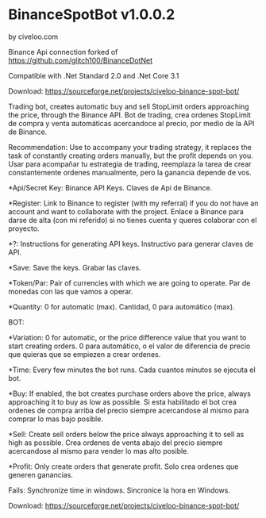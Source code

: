 # BinanceSpotBot v1.0.0.2
by civeloo.com

Binance Api connection forked of https://github.com/glitch100/BinanceDotNet

Compatible with .Net Standard 2.0 and .Net Core 3.1

Download:
https://sourceforge.net/projects/civeloo-binance-spot-bot/

Trading bot, creates automatic buy and sell StopLimit orders approaching the price, through the Binance API.
Bot de trading, crea ordenes StopLimit de compra y venta automáticas acercandoce al precio,  por medio de la API de Binance.

Recommendation: 
Use to accompany your trading strategy, it replaces the task of constantly creating orders manually, but the profit depends on you.
Usar para acompañar tu estrategia de trading, reemplaza la tarea de crear constantemente ordenes manualmente, pero la ganancia depende de vos.

*Api/Secret Key:
Binance API Keys.
Claves de Api de Binance.

*Register:
Link to Binance to register (with my referral) if you do not have an account and want to collaborate with the project.
Enlace a Binance para darse de alta (con mi referido) si no tienes cuenta y queres colaborar con el proyecto.

*?:
Instructions for generating API keys.
Instructivo para generar claves de API.

*Save:
Save the keys.
Grabar las claves.

*Token/Par:
Pair of currencies with which we are going to operate.
Par de monedas con las que vamos a operar.

*Quantity:
0 for automatic (max).
Cantidad, 0 para automático (max).

BOT:

*Variation:
0 for automatic, or the price difference value that you want to start creating orders.
0 para automático, o el valor de diferencia de precio que quieras que se empiezen a crear ordenes.

*Time:
Every few minutes the bot runs.
Cada cuantos minutos se ejecuta el bot.

*Buy:
If enabled, the bot creates purchase orders above the price, always approaching it to buy as low as possible.
Si esta habilitado el bot crea ordenes de compra arriba del precio siempre acercandose al mismo para comprar lo mas bajo posible.

*Sell:
Create sell orders below the price always approaching it to sell as high as possible.
Crea ordenes de venta abajo del precio siempre acercandose al mismo para vender lo mas alto posible.

*Profit:
Only create orders that generate profit.
Solo crea ordenes que generen ganancias.

Fails:
Synchronize time in windows.
Sincronice la hora en Windows.

Download:
https://sourceforge.net/projects/civeloo-binance-spot-bot/